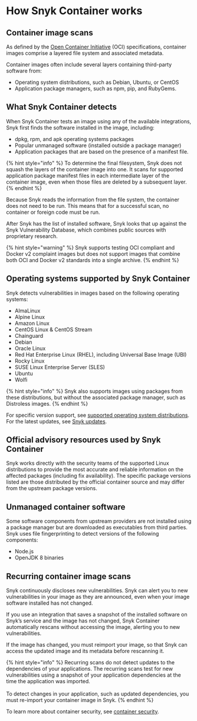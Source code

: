 # How Snyk Container works

## Container image scans

As defined by the [Open Container Initiative](https://opencontainers.org) (OCI) specifications, container images comprise a layered file system and associated metadata.&#x20;

Container images often include several layers containing third-party software from:

* Operating system distributions, such as Debian, Ubuntu, or CentOS
* Application package managers, such as npm, pip, and RubyGems.

## What Snyk Container detects

When Snyk Container tests an image using any of the available integrations, Snyk first finds the software installed in the image, including:

* dpkg, rpm, and apk operating systems packages
* Popular unmanaged software (installed outside a package manager)
* Application packages that are based on the presence of a manifest file.

{% hint style="info" %}
To determine the final filesystem, Snyk does not squash the layers of the container image into one. It scans for supported application package manifest files in each intermediate layer of the container image, even when those files are deleted by a subsequent layer.
{% endhint %}

Because Snyk reads the information from the file system, the container does not need to be run. This means that for a successful scan, no container or foreign code must be run.

After Snyk has the list of installed software, Snyk looks that up against the Snyk Vulnerability Database, which combines public sources with proprietary research.

{% hint style="warning" %}
Snyk supports testing OCI compliant and Docker v2 complaint images but does not support images that combine both OCI and Docker v2 standards into a single archive.
{% endhint %}

## Operating systems supported by Snyk Container

Snyk detects vulnerabilities in images based on the following operating systems:

* AlmaLinux
* Alpine Linux
* Amazon Linux
* CentOS Linux & CentOS Stream
* Chainguard
* Debian
* Oracle Linux
* Red Hat Enterprise Linux (RHEL), including Universal Base Image (UBI)
* Rocky Linux
* SUSE Linux Enterprise Server (SLES)
* Ubuntu
* Wolfi

{% hint style="info" %}
Snyk also supports images using packages from these distributions, but without the associated package manager, such as Distroless images.
{% endhint %}

For specific version support, see [supported operating system distributions](supported-operating-system-distributions.md). For the latest updates, see [Snyk updates](https://updates.snyk.io).

## Official advisory resources used by Snyk Container

Snyk works directly with the security teams of the supported Linux distributions to provide the most accurate and reliable information on the affected packages (including fix availability). The specific package versions listed are those distributed by the official container source and may differ from the upstream package versions.

## Unmanaged container software

Some software components from upstream providers are not installed using a package manager but are downloaded as executables from third parties. Snyk uses file fingerprinting to detect versions of the following components:

* Node.js
* OpenJDK 8 binaries

## Recurring container image scans

Snyk continuously discloses new vulnerabilities. Snyk can alert you to new vulnerabilities in your image as they are announced, even when your image software installed has not changed.

If you use an integration that saves a snapshot of the installed software on Snyk’s service and the image has not changed, Snyk Container automatically rescans without accessing the image, alerting you to new vulnerabilities.

If the image has changed, you must reimport your image, so that Snyk can access the updated image and its metadata before rescanning it.&#x20;

{% hint style="info" %}
Recurring scans do not detect updates to the dependencies of your applications. The recurring scans test for new vulnerabilities using a snapshot of your application dependencies at the time the application was imported.\
\
To detect changes in your application, such as updated dependencies, you must re-import your container image in Snyk.
{% endhint %}

To learn more about container security, see [container security](https://snyk.io/learn/container-security/).
